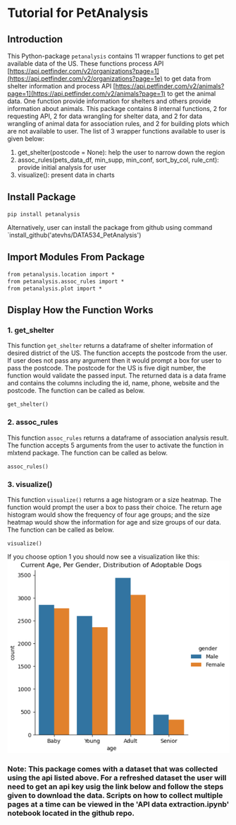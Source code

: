 # Tutorial for PetAnalysis

## Introduction

This Python-package `petanalysis` contains 11 wrapper functions to get pet available data of the US. These functions process API [https://api.petfinder.com/v2/organizations?page=1](https://api.petfinder.com/v2/organizations?page=1e) to get data from shelter information and process API [https://api.petfinder.com/v2/animals?page=1](https://api.petfinder.com/v2/animals?page=1) to get the animal data. One function provide information for shelters and others provide information about animals. This package contains 8 internal functions, 2 for requesting API, 2 for data wrangling for shelter data, and 2 for data wrangling of animal data for association rules, and 2 for building plots which are not available to user. The list of 3 wrapper functions available to user is given below:

1. get_shelter(postcode = None): help the user to narrow down the region
2. assoc_rules(pets_data_df, min_supp, min_conf, sort_by_col, rule_cnt): provide initial analysis for user
3. visualize(): present data in charts

## Install Package

```
pip install petanalysis
```
Alternatively, user can install the package from github using command `install_github('atevhs/DATA534_PetAnalysis')

## Import Modules From Package

```
from petanalysis.location import *
from petanalysis.assoc_rules import *
from petanalysis.plot import *
```

## Display How the Function Works

### 1. get_shelter
This function `get_shelter` returns a dataframe of shelter information of desired district of the US. The function accepts the postcode from the user. If user does not pass any argument then it would prompt a box for user to pass the postcode. The postcode for the US is five digit number, the function would validate the passed input. The returned data is a data frame and contains the columns including the id, name, phone, website and the postcode. The function can be called as below. 

```
get_shelter()
```

### 2. assoc_rules
This function `assoc_rules` returns a dataframe of association analysis result. The function accepts 5 arguments from the user to activate the function in mlxtend package. The function can be called as below.

```
assoc_rules()
```

### 3. visualize()

This function `visualize()` returns a age histogram  or a size heatmap. The function would prompt the user a box to pass their choice. The return age histogram would show the frequency of four age groups; and the size heatmap would show the information for age and size groups of our data. The function can be called as below. 

```
visualize()
```

If you choose option 1 you should now see a visualization like this:  
![Histogram of age and gender of dogs available for adoption on petfinder.com](HistogramSample.png)

### Note: This package comes with a dataset that was collected using the api listed above. For a refreshed dataset the user will need to get an api key usig the link below and follow the steps given to download the data. Scripts on how to collect multiple pages at a time can be viewed in the 'API data extraction.ipynb' notebook located in the github repo.


```python

```
